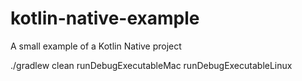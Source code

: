 # kotlin-native-example
A small example of a Kotlin Native project



./gradlew clean runDebugExecutableMac runDebugExecutableLinux


